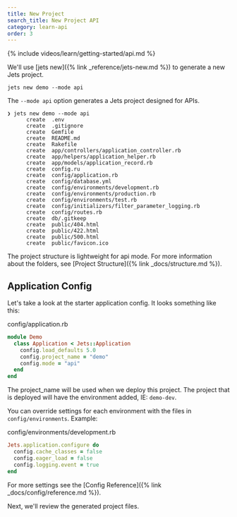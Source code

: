 ```yaml
---
title: New Project
search_title: New Project API
category: learn-api
order: 3
---
```


{% include videos/learn/getting-started/api.md %}

We'll use [jets new]({% link _reference/jets-new.md %}) to generate a new Jets project.

    jets new demo --mode api

The `--mode api` option generates a Jets project designed for APIs.

    ❯ jets new demo --mode api
          create  .env
          create  .gitignore
          create  Gemfile
          create  README.md
          create  Rakefile
          create  app/controllers/application_controller.rb
          create  app/helpers/application_helper.rb
          create  app/models/application_record.rb
          create  config.ru
          create  config/application.rb
          create  config/database.yml
          create  config/environments/development.rb
          create  config/environments/production.rb
          create  config/environments/test.rb
          create  config/initializers/filter_parameter_logging.rb
          create  config/routes.rb
          create  db/.gitkeep
          create  public/404.html
          create  public/422.html
          create  public/500.html
          create  public/favicon.ico

The project structure is lightweight for api mode. For more information about the folders, see [Project Structure]({% link _docs/structure.md %}).

## Application Config

Let's take a look at the starter application config. It looks something like this:

config/application.rb

```ruby
module Demo
  class Application < Jets::Application
    config.load_defaults 5.0
    config.project_name = "demo"
    config.mode = "api"
  end
end
```

The project_name will be used when we deploy this project. The project that is deployed will have the environment added, IE: `demo-dev`.

You can override settings for each environment with the files in `config/environments`. Example:

config/environments/development.rb

```ruby
Jets.application.configure do
  config.cache_classes = false
  config.eager_load = false
  config.logging.event = true
end
```

For more settings see the [Config Reference]({% link _docs/config/reference.md %}).

Next, we'll review the generated project files.
